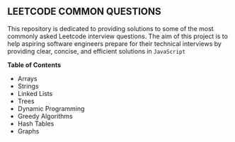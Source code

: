 ## LEETCODE COMMON QUESTIONS 

This repository is dedicated to providing solutions to some of the most commonly asked Leetcode interview questions. The aim of this project is to help aspiring software engineers prepare for their technical interviews by providing clear, concise, and efficient solutions in `JavaScript`


**Table of Contents**
- Arrays
- Strings
- Linked Lists
- Trees
- Dynamic Programming
- Greedy Algorithms
- Hash Tables
- Graphs